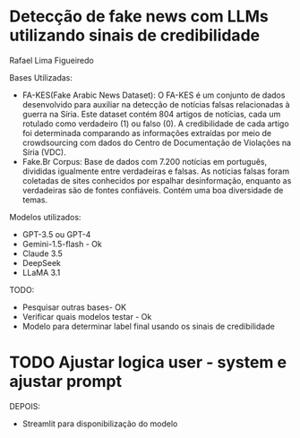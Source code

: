 # Detecção de fake news com LLMs utilizando sinais de credibilidade

Rafael Lima Figueiredo

Bases Utilizadas:
- FA-KES(Fake Arabic News Dataset): O FA-KES é um conjunto de dados desenvolvido para auxiliar na detecção de notícias falsas relacionadas à guerra na Síria. Este dataset contém 804 artigos de notícias, cada um rotulado como verdadeiro (1) ou falso (0). A credibilidade de cada artigo foi determinada comparando as informações extraídas por meio de crowdsourcing com dados do Centro de Documentação de Violações na Síria (VDC).
- Fake.Br Corpus: Base de dados com 7.200 notícias em português, divididas igualmente entre verdadeiras e falsas. As notícias falsas foram coletadas de sites conhecidos por espalhar desinformação, enquanto as verdadeiras são de fontes confiáveis. Contém uma boa diversidade de temas.

Modelos utilizados:
- GPT-3.5 ou GPT-4
- Gemini-1.5-flash - Ok
- Claude 3.5
- DeepSeek
- LLaMA 3.1


TODO:
- Pesquisar outras bases- OK
- Verificar quais modelos testar - Ok
- Modelo para determinar label final usando os sinais de credibilidade
# TODO Ajustar logica user - system e ajustar prompt

DEPOIS:
- Streamlit para disponibilização do modelo
